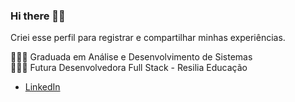 ### Hi there 🤘🏼

Criei esse perfil para registrar e compartilhar minhas experiências.

👩🏻‍🎓 Graduada em Análise e Desenvolvimento de Sistemas <br />
👩🏻‍💻 Futura Desenvolvedora Full Stack - Resilia Educação

<!--ts-->
   * [LinkedIn](linkedin.com/in/cardosofvanessa/)
<!--te-->

<!--
**cardosovanessa/cardosovanessa** is a ✨ _special_ ✨ repository because its `README.md` (this file) appears on your GitHub profile.

Here are some ideas to get you started:

- 🔭 I’m currently working on ...
- 🌱 I’m currently learning ...
- 👯 I’m looking to collaborate on ...
- 🤔 I’m looking for help with ...
- 💬 Ask me about ...
- 📫 How to reach me: ...
- 😄 Pronouns: ...
- ⚡ Fun fact: ...
-->
